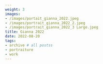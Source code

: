 ```yaml
---
weight: 3
images:
- /images/portait_gianna_2022.jpeg
- /images/portrait_gianna_2022_2.jpeg
- /images/portrait_gianna_2022_3 Large.jpeg
title: Gianna 2022
date: 2022-08-20
tags:
- archive # all postss
- portraiture
- work
---
```

